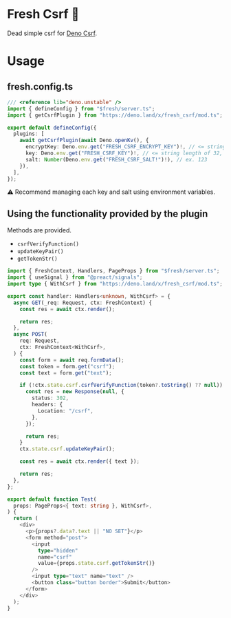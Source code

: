 # Fresh Csrf 🍋

Dead simple csrf for [Deno Csrf](https://deno.land/x/deno_csrf).

# Usage

## fresh.config.ts

```ts
/// <reference lib="deno.unstable" />
import { defineConfig } from "$fresh/server.ts";
import { getCsrfPlugin } from "https://deno.land/x/fresh_csrf/mod.ts";

export default defineConfig({
  plugins: [
    await getCsrfPlugin(await Deno.openKv(), {
      encryptKey: Deno.env.get("FRESH_CSRF_ENCRYPT_KEY")!, // <= string length of 32, ex. 12345678901234567890123456789012
      key: Deno.env.get("FRESH_CSRF_KEY")!, // <= string length of 32, ex. 01234567012345670123456701234567
      salt: Number(Deno.env.get("FRESH_CSRF_SALT!")!), // ex. 123
    }),
  ],
});
```

⚠ Recommend managing each key and salt using environment variables.

## Using the functionality provided by the plugin

Methods are provided.

- `csrfVerifyFunction()`
- `updateKeyPair()`
- `getTokenStr()`

```ts
import { FreshContext, Handlers, PageProps } from "$fresh/server.ts";
import { useSignal } from "@preact/signals";
import type { WithCsrf } from "https://deno.land/x/fresh_csrf/mod.ts";

export const handler: Handlers<unknown, WithCsrf> = {
  async GET(_req: Request, ctx: FreshContext) {
    const res = await ctx.render();

    return res;
  },
  async POST(
    req: Request,
    ctx: FreshContext<WithCsrf>,
  ) {
    const form = await req.formData();
    const token = form.get("csrf");
    const text = form.get("text");

    if (!ctx.state.csrf.csrfVerifyFunction(token?.toString() ?? null)) {
      const res = new Response(null, {
        status: 302,
        headers: {
          Location: "/csrf",
        },
      });

      return res;
    }
    ctx.state.csrf.updateKeyPair();

    const res = await ctx.render({ text });

    return res;
  },
};

export default function Test(
  props: PageProps<{ text: string }, WithCsrf>,
) {
  return (
    <div>
      <p>{props?.data?.text || "NO SET"}</p>
      <form method="post">
        <input
          type="hidden"
          name="csrf"
          value={props.state.csrf.getTokenStr()}
        />
        <input type="text" name="text" />
        <button class="button border">Submit</button>
      </form>
    </div>
  );
}
```
